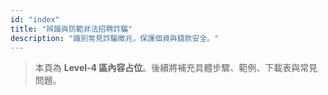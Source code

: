 ```yaml
---
id: "index"
title: "辨識與防範非法招聘詐騙"
description: "識別常見詐騙徵兆，保護個資與錢款安全。"
---
```


> 本頁為 **Level-4 區內容占位**。後續將補充具體步驟、範例、下載表與常見問題。

